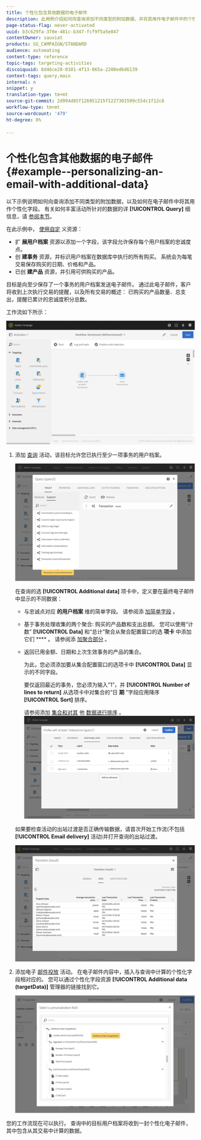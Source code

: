 ```yaml
---
title: 个性化包含其他数据的电子邮件
description: 此用例介绍如何向查询添加不同类型的附加数据，并将其用作电子邮件中的个性化字段。
page-status-flag: never-activated
uuid: b3c629fa-370e-481c-b347-fcf9f5a5e847
contentOwner: sauviat
products: SG_CAMPAIGN/STANDARD
audience: automating
content-type: reference
topic-tags: targeting-activities
discoiquuid: 8d46ce28-0101-4f13-865a-2208ed6d6139
context-tags: query,main
internal: n
snippet: y
translation-type: tm+mt
source-git-commit: 2d994d85f126951215f1227301599c554c1f12c8
workflow-type: tm+mt
source-wordcount: '479'
ht-degree: 0%

---
```



# 个性化包含其他数据的电子邮件 {#example--personalizing-an-email-with-additional-data}

以下示例说明如何向查询添加不同类型的附加数据，以及如何在电子邮件中将其用作个性化字段。 有关如何丰富活动所针对的数据的详 **[!UICONTROL Query]** 细信息，请 [参阅本节](../../automating/using/query.md#enriching-data)。

在此示例中， [使用自定](../../developing/using/data-model-concepts.md) 义资源：

* 扩 **展用户档案** 资源以添加一个字段，该字段允许保存每个用户档案的忠诚度点。
* 创 **建事务** 资源，并标识用户档案在数据库中执行的所有购买。 系统会为每笔交易保存购买的日期、价格和产品。
* 已创 **建产品** 资源，并引用可供购买的产品。

目标是向至少保存了一个事务的用户档案发送电子邮件。 通过此电子邮件，客户将收到上次执行交易的提醒，以及所有交易的概述： 已购买的产品数量、总支出，提醒已累计的忠诚度积分总数。

工作流如下所示：

![](assets/enrichment_example1.png)

1. 添加 [查询](../../automating/using/query.md) 活动，该目标允许您已执行至少一项事务的用户档案。

   ![](assets/enrichment_example2.png)

   在查询的选 **[!UICONTROL Additional data]** 项卡中，定义要在最终电子邮件中显示的不同数据：

   * 与忠诚点对应 **的用户档案** 维的简单字段。 请参阅添 [加简单字段](../../automating/using/query.md#adding-a-simple-field) 。
   * 基于事务处理收集的两个聚合: 购买的产品数和支出总额。 您可以使用“计数” **[!UICONTROL Data]** 和“总计”聚合从聚合配置窗口的选 **项卡** 中添加它们 **** 。 请参阅添 [加聚合部分](../../automating/using/query.md#adding-an-aggregate) 。
   * 返回已用金额、日期和上次生效事务的产品的集合。

      为此，您必须添加要从集合配置窗口的选项卡中 **[!UICONTROL Data]** 显示的不同字段。

      要仅返回最近的事务，您必须为输入“1”，并 **[!UICONTROL Number of lines to return]** 从选项卡中对集合的“日 **期** ”字段应用降序 **[!UICONTROL Sort]** 排序。

      请参阅添加 [集合和对其](../../automating/using/query.md#adding-a-collection) 他 [数据进行排序](../../automating/using/query.md#sorting-additional-data) 。
   ![](assets/enrichment_example4.png)

   如果要检查活动的出站过渡是否正确传输数据，请首次开始工作流(不包括 **[!UICONTROL Email delivery]** 活动)并打开查询的出站过渡。

   ![](assets/enrichment_example5.png)

1. 添加电子 [邮件投放](../../automating/using/email-delivery.md) 活动。 在电子邮件内容中，插入与查询中计算的个性化字段相对应的。 您可以通过个性化字段资源 **[!UICONTROL Additional data (targetData)]** 管理器的链接找到它。

   ![](assets/enrichment_example3.png)

您的工作流现在可以执行。 查询中的目标用户档案将收到一封个性化电子邮件，其中包含从其交易中计算的数据。
